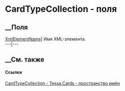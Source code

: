 # CardTypeCollection - поля
##  __Поля
[XmlElementName](F_Tessa_Cards_CardTypeCollection_XmlElementName.htm)|  Имя
XML-элемента.  
---|---  
## __См. также
#### Ссылки
[CardTypeCollection - ](T_Tessa_Cards_CardTypeCollection.htm)
[Tessa.Cards - пространство имён](N_Tessa_Cards.htm)
